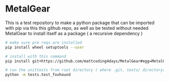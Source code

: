 # MetalGear
This is a test repository to make a python package that can be imported
with pip via this this github repo, as well as be tested without needed MetalGear
to install itself as a package ( a recursive dependency )


``` bash
# make sure pre reqs are installed
pip install wheel setuptools --user

# install with this command
pip install git+https://github.com/mattcoding4days/MetalGear#egg=MetalGear --user

# run the unittests from root directory ( where .git, tests/ directorys are )
python -m tests.test_foxhound
```
